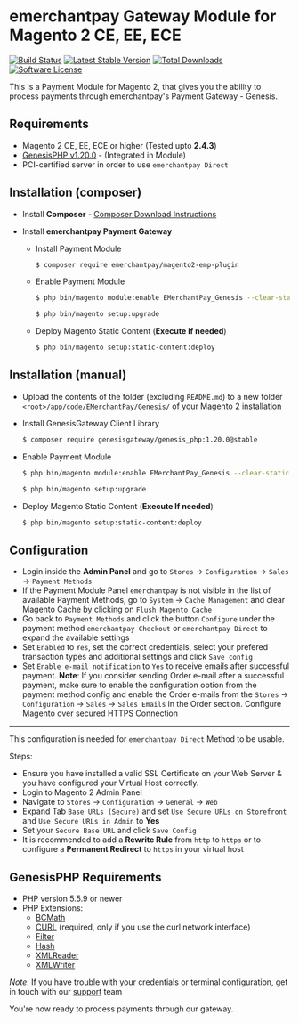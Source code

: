 emerchantpay Gateway Module for Magento 2 CE, EE, ECE
=============================

[![Build Status](https://img.shields.io/travis/eMerchantPay/magento2-emp-plugin.svg?style=flat)](https://travis-ci.org/eMerchantPay/magento2-emp-plugin)
[![Latest Stable Version](https://poser.pugx.org/emerchantpay/magento2-emp-plugin/v/stable)](https://packagist.org/packages/emerchantpay/magento2-emp-plugin)
[![Total Downloads](https://img.shields.io/packagist/dt/emerchantpay/magento2-emp-plugin.svg?style=flat)](https://packagist.org/packages/emerchantpay/magento2-emp-plugin)
[![Software License](https://img.shields.io/badge/license-GPL-green.svg?style=flat)](http://opensource.org/licenses/gpl-2.0.php)

This is a Payment Module for Magento 2, that gives you the ability to process payments through emerchantpay's Payment Gateway - Genesis.

Requirements
------------

* Magento 2 CE, EE, ECE or higher (Tested upto __2.4.3__)
* [GenesisPHP v1.20.0](https://github.com/GenesisGateway/genesis_php/releases/tag/1.20.0) - (Integrated in Module)
* PCI-certified server in order to use ```emerchantpay Direct```

Installation (composer)
---------------------
* Install __Composer__ - [Composer Download Instructions](https://getcomposer.org/doc/00-intro.md)

* Install __emerchantpay Payment Gateway__

    * Install Payment Module

        ```sh
        $ composer require emerchantpay/magento2-emp-plugin
        ```

    * Enable Payment Module 
        
        ```sh
        $ php bin/magento module:enable EMerchantPay_Genesis --clear-static-content
        ```

        ```sh
        $ php bin/magento setup:upgrade
        ```

    * Deploy Magento Static Content (__Execute If needed__)
        ```sh
        $ php bin/magento setup:static-content:deploy
        ```

Installation (manual)
---------------------

* Upload the contents of the folder (excluding ```README.md```) to a new folder ```<root>/app/code/EMerchantPay/Genesis/``` of your Magento 2 installation
* Install GenesisGateway Client Library
    
    ```sh
    $ composer require genesisgateway/genesis_php:1.20.0@stable
    ```

* Enable Payment Module 

    ```sh
    $ php bin/magento module:enable EMerchantPay_Genesis --clear-static-content
    ```

    ```sh
    $ php bin/magento setup:upgrade
    ```

* Deploy Magento Static Content (__Execute If needed__)
    ```sh
    $ php bin/magento setup:static-content:deploy
    ```

Configuration
---------------------

* Login inside the __Admin Panel__ and go to ```Stores``` -> ```Configuration``` -> ```Sales``` -> ```Payment Methods```
* If the Payment Module Panel ```emerchantpay``` is not visible in the list of available Payment Methods, 
  go to  ```System``` -> ```Cache Management``` and clear Magento Cache by clicking on ```Flush Magento Cache```
* Go back to ```Payment Methods``` and click the button ```Configure``` under the payment method ```emerchantpay Checkout``` or ```emerchantpay Direct``` to expand the available settings
* Set ```Enabled``` to ```Yes```, set the correct credentials, select your prefered transaction types and additional settings and click ```Save config```
* Set ```Enable e-mail notification``` to ```Yes``` to receive emails after successful payment.
  **Note**: If you consider sending Order e-mail after a successful payment, make sure to enable the configuration option from the payment method config and enable 
  the Order e-mails from the ```Stores``` -> ```Configuration``` -> ```Sales``` -> ```Sales Emails``` in the Order section.
Configure Magento over secured HTTPS Connection
---------------------
This configuration is needed for ```emerchantpay Direct``` Method to be usable.

Steps:
* Ensure you have installed a valid SSL Certificate on your Web Server & you have configured your Virtual Host correctly.
* Login to Magento 2 Admin Panel
* Navigate to ```Stores``` -> ```Configuration``` -> ```General``` -> ```Web``` 
* Expand Tab ```Base URLs (Secure)``` and set ```Use Secure URLs on Storefront``` and ```Use Secure URLs in Admin``` to **Yes**
* Set your ```Secure Base URL``` and click ```Save Config```
* It is recommended to add a **Rewrite Rule** from ```http``` to ```https``` or to configure a **Permanent Redirect** to ```https``` in your virtual host

GenesisPHP Requirements
------------

* PHP version 5.5.9 or newer
* PHP Extensions:
    * [BCMath](https://php.net/bcmath)
    * [CURL](https://php.net/curl) (required, only if you use the curl network interface)
    * [Filter](https://php.net/filter)
    * [Hash](https://php.net/hash)
    * [XMLReader](https://php.net/xmlreader)
    * [XMLWriter](https://php.net/xmlwriter)

_Note_: If you have trouble with your credentials or terminal configuration, get in touch with our [support] team

You're now ready to process payments through our gateway.

[support]: mailto:tech-support@emerchantpay.net
